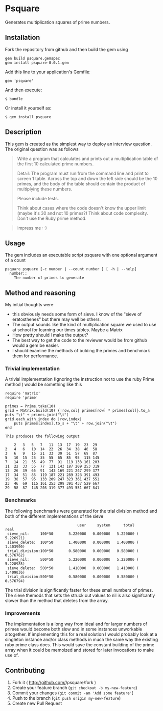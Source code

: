 # Psquare

Generates multiplication squares of prime numbers.

## Installation

Fork the repository from github and then build the gem using

    gem build psquare.gemspec
    gem install psquare-0.0.1.gem

Add this line to your application's Gemfile:

    gem 'psquare'

And then execute:

    $ bundle

Or install it yourself as:

    $ gem install psquare

## Description

This gem is created as the simplest way to deploy an interview question. The original question was as follows


> Write a program that calculates and prints out a multiplication table of the first 10 calculated prime numbers.
>
> Detail: The program must run from the command line and print to screen 1 table.
> Across the top and down the left side should be the 10 primes, and the body of the table should contain the product of multiplying these numbers.
> 
> Please include tests.
>
> Think about cases where the code doesn't know the upper limit (maybe it's 30 and not 10 primes?)
> Think about code complexity.
> Don't use the Ruby prime method.

> Impress me :-)


## Usage

The gem includes an executable script psquare with one optional argument of a count

    psquare psquare [-c number | --count number ] [ -h | --help]
      number::
        The number of primes to generate


## Method and reasoning
 
My initial thoughts were

* this obviously needs some form of sieve. I know of the "sieve of eratosthenes" but there may well be others.
* The output sounds like the kind of multiplication square we used to use at school for learning our times tables. Maybe a Matrix
* How pretty should I make the output?
* The best way to get the code to the reviewer would be from github would a gem be easier.
* I should examine the methods of bulding the primes and benchmark them for performance.

### Trivial implementation

A trivial implementation (Ignoring the instruction not to use the ruby Prime method ) would be something like this

    require 'matrix'
    require 'prime'

    primes = Prime.take(10)
    grid = Matrix.build(10) {|row,col| primes[row] * primes[col]}.to_a
    puts "\t" + primes.join("\t")
    grid.each_with_index do |row,index|
        puts primes[index].to_s + "\t" + row.join("\t")
    end

    This produces the following output

        2   3   5   7   11  13  17  19  23  29
    2   4   6   10  14  22  26  34  38  46  58
    3   6   9   15  21  33  39  51  57  69  87
    5   10  15  25  35  55  65  85  95  115 145
    7   14  21  35  49  77  91  119 133 161 203
    11  22  33  55  77  121 143 187 209 253 319
    13  26  39  65  91  143 169 221 247 299 377
    17  34  51  85  119 187 221 289 323 391 493
    19  38  57  95  133 209 247 323 361 437 551
    23  46  69  115 161 253 299 391 437 529 667
    29  58  87  145 203 319 377 493 551 667 841

### Benchmarks

The following benchmarks were generated for the trial division method and both of the different implemenations of the sieve

                                     user     system      total        real
     sieve_nil:     100*50       5.220000   0.000000   5.220000 (  5.226921)
     sieve_delete:  100*50       1.400000   0.000000   1.400000 (  1.403900)
     trial_division:100*50       0.580000   0.000000   0.580000 (  0.576762)
     sieve_nil:     500*50       5.220000   0.000000   5.220000 (  5.228985)
     sieve_delete:  500*50       1.410000   0.000000   1.410000 (  1.409036)
     trial_division:500*50       0.580000   0.000000   0.580000 (  0.576794)

The trial division is significantly faster for these small numbers of primes. The sieve themods that sets the struck out values to nil is also signifcantly
slower than the method that deletes from the array.

### Improvements

The implementation is a long way from ideal and for larger numbers of primes would become both slow and in some instances unworkable altogether. If implementing this for a real solution I would probably look at a singleton instance and/or class methods in much the same way the existing ruby prime class does. This would save the constant building of the prime array when it could be memoized and stored for later invocations to make use of.

## Contributing

1. Fork it ( http://github.com/<my-github-username>/psquare/fork )
2. Create your feature branch (`git checkout -b my-new-feature`)
3. Commit your changes (`git commit -am 'Add some feature'`)
4. Push to the branch (`git push origin my-new-feature`)
5. Create new Pull Request
